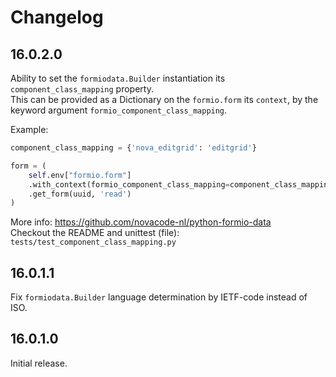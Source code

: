 # Changelog

## 16.0.2.0

Ability to set the `formiodata.Builder` instantiation its `component_class_mapping` property.\
This can be provided as a Dictionary on the `formio.form` its `context`, by the keyword argument `formio_component_class_mapping`.

Example:

```python
component_class_mapping = {'nova_editgrid': 'editgrid'}

form = (
    self.env["formio.form"]
    .with_context(formio_component_class_mapping=component_class_mapping)
    .get_form(uuid, 'read')
)
```

More info: https://github.com/novacode-nl/python-formio-data \
Checkout the README and unittest (file): `tests/test_component_class_mapping.py`

## 16.0.1.1

Fix `formiodata.Builder` language determination by IETF-code instead of ISO.

## 16.0.1.0

Initial release.
